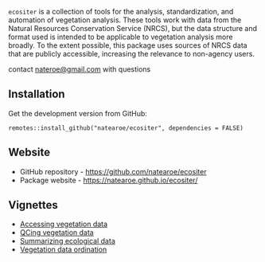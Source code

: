 `ecositer` is a collection of tools for the analysis, standardization,
and automation of vegetation analysis. These tools work with data from
the Natural Resources Conservation Service (NRCS), but the data
structure and format used is intended to be applicable to vegetation
analysis more broadly. To the extent possible, this package uses sources
of NRCS data that are publicly accessible, increasing the relevance to
non-agency users.

contact <nateroe@gmail.com> with questions

## Installation

Get the development version from GitHub:

    remotes::install_github("natearoe/ecositer", dependencies = FALSE)

## Website

-   GitHub repository - <https://github.com/natearoe/ecositer>
-   Package website - <https://natearoe.github.io/ecositer/>

## Vignettes
- [Accessing vegetation data](https://natearoe.github.io/ecositer/articles/accessing_vegetation_data.html)
- [QCing vegetation data](https://natearoe.github.io/ecositer/articles/qc_vegetation_data.html) 
- [Summarizing ecological data](https://natearoe.github.io/ecositer/articles/summarizing_ecological_data.html)
- [Vegetation data ordination](https://natearoe.github.io/ecositer/articles/ordinating_vegetation_data.html)
